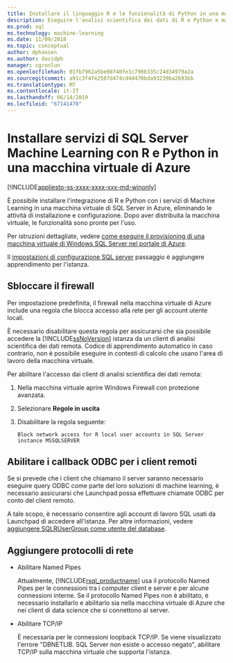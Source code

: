 ```yaml
---
title: Installare il linguaggio R e le funzionalità di Python in una macchina virtuale di Azure - servizi di SQL Server Machine Learning
description: Eseguire l'analisi scientifica dei dati di R e Python e machine learning solutions in una macchina virtuale di SQL Server nel cloud di Azure.
ms.prod: sql
ms.technology: machine-learning
ms.date: 11/09/2018
ms.topic: conceptual
author: dphansen
ms.author: davidph
manager: cgronlun
ms.openlocfilehash: 01fb7962a5be08f40fe1c790b335c24d34979a2a
ms.sourcegitcommit: a91c3f4fe2587d474cd4d470bda93239ba2693bb
ms.translationtype: MT
ms.contentlocale: it-IT
ms.lasthandoff: 06/14/2019
ms.locfileid: "67141470"
---
```

# <a name="install-sql-server-machine-learning-services-with-r-and-python-on-an-azure-virtual-machine"></a>Installare servizi di SQL Server Machine Learning con R e Python in una macchina virtuale di Azure
[!INCLUDE[appliesto-ss-xxxx-xxxx-xxx-md-winonly](../../includes/appliesto-ss-xxxx-xxxx-xxx-md-winonly.md)]

È possibile installare l'integrazione di R e Python con i servizi di Machine Learning in una macchina virtuale di SQL Server in Azure, eliminando le attività di installazione e configurazione. Dopo aver distribuita la macchina virtuale, le funzionalità sono pronte per l'uso.
 
Per istruzioni dettagliate, vedere [come eseguire il provisioning di una macchina virtuale di Windows SQL Server nel portale di Azure](https://docs.microsoft.com/azure/virtual-machines/windows/sql/virtual-machines-windows-portal-sql-server-provision).

Il [impostazioni di configurazione SQL server](https://docs.microsoft.com/azure/virtual-machines/windows/sql/virtual-machines-windows-portal-sql-server-provision#3-configure-sql-server-settings) passaggio è aggiungere apprendimento per l'istanza.

<a name="firewall"></a>

## <a name="unblock-the-firewall"></a>Sbloccare il firewall

Per impostazione predefinita, il firewall nella macchina virtuale di Azure include una regola che blocca accesso alla rete per gli account utente locali.

È necessario disabilitare questa regola per assicurarsi che sia possibile accedere la [!INCLUDE[ssNoVersion](../../includes/ssnoversion-md.md)] istanza da un client di analisi scientifica dei dati remota.  Codice di apprendimento automatico in caso contrario, non è possibile eseguire in contesti di calcolo che usano l'area di lavoro della macchina virtuale.

Per abilitare l'accesso dai client di analisi scientifica dei dati remota:

1. Nella macchina virtuale aprire Windows Firewall con protezione avanzata.
2. Selezionare **Regole in uscita**
3. Disabilitare la regola seguente:
  
     `Block network access for R local user accounts in SQL Server instance MSSQLSERVER`
  
## <a name="enable-odbc-callbacks-for-remote-clients"></a>Abilitare i callback ODBC per i client remoti

Se si prevede che i client che chiamano il server saranno necessario eseguire query ODBC come parte del loro soluzioni di machine learning, è necessario assicurarsi che Launchpad possa effettuare chiamate ODBC per conto del client remoto. 

A tale scopo, è necessario consentire agli account di lavoro SQL usati da Launchpad di accedere all'istanza. Per altre informazioni, vedere [aggiungere SQLRUserGroup come utente del database](../security/create-a-login-for-sqlrusergroup.md).

<a name="network"></a>

## <a name="add-network-protocols"></a>Aggiungere protocolli di rete

+ Abilitare Named Pipes
  
  Attualmente, [!INCLUDE[rsql_productname](../../includes/rsql-productname-md.md)] usa il protocollo Named Pipes per le connessioni tra i computer client e server e per alcune connessioni interne. Se il protocollo Named Pipes non è abilitato, è necessario installarlo e abilitarlo sia nella macchina virtuale di Azure che nei client di data science che si connettono al server.
  
+ Abilitare TCP/IP

  È necessaria per le connessioni loopback TCP/IP. Se viene visualizzato l'errore "DBNETLIB. SQL Server non esiste o accesso negato", abilitare TCP/IP sulla macchina virtuale che supporta l'istanza.